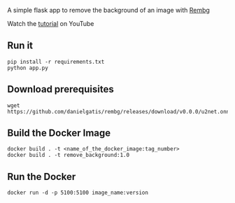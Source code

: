 A simple flask app to remove the background of an image with [Rembg](https://github.com/danielgatis/rembg)

Watch the [tutorial](https://youtu.be/cw34KMPSt4k) on YouTube

## Run it

```
pip install -r requirements.txt
python app.py
```

## Download prerequisites

```
wget https://github.com/danielgatis/rembg/releases/download/v0.0.0/u2net.onnx
```

## Build the Docker Image

```
docker build . -t <name_of_the_docker_image:tag_number>
docker build . -t remove_background:1.0
```

## Run the Docker
```
docker run -d -p 5100:5100 image_name:version
```
